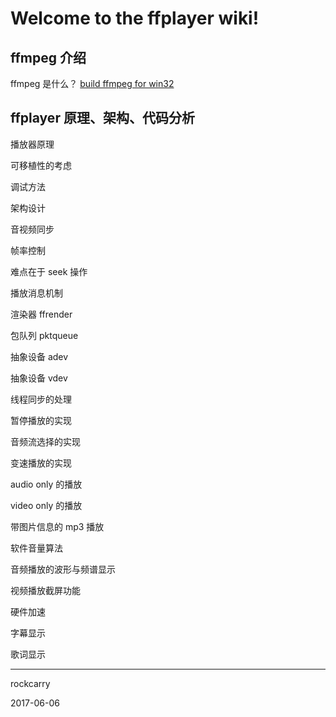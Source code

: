 # Welcome to the ffplayer wiki!

## ffmpeg 介绍
ffmpeg 是什么？
[build ffmpeg for win32](https://github.com/rockcarry/ffplayer/wiki/build-ffmpeg-for-win32)

## ffplayer 原理、架构、代码分析

播放器原理

可移植性的考虑

调试方法

架构设计

音视频同步

帧率控制

难点在于 seek 操作

播放消息机制

渲染器 ffrender

包队列 pktqueue

抽象设备 adev

抽象设备 vdev

线程同步的处理

暂停播放的实现

音频流选择的实现

变速播放的实现

audio only 的播放

video only 的播放

带图片信息的 mp3 播放

软件音量算法

音频播放的波形与频谱显示

视频播放截屏功能

硬件加速

字幕显示

歌词显示


----------
rockcarry

2017-06-06
